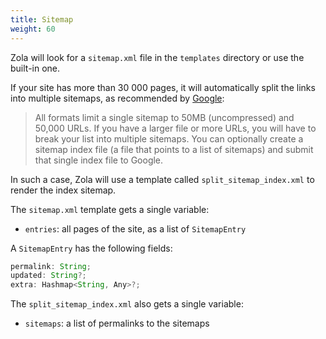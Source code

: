 ```yaml
---
title: Sitemap
weight: 60
---
```


Zola will look for a `sitemap.xml` file in the `templates` directory or
use the built-in one.

If your site has more than 30 000 pages, it will automatically split
the links into multiple sitemaps, as recommended by [Google](https://support.google.com/webmasters/answer/183668?hl=en):

> All formats limit a single sitemap to 50MB (uncompressed) and 50,000 URLs.
> If you have a larger file or more URLs, you will have to break your list into multiple sitemaps.
> You can optionally create a sitemap index file (a file that points to a list of sitemaps) and submit
> that single index file to Google.

In such a case, Zola will use a template called `split_sitemap_index.xml` to render the index sitemap.

The `sitemap.xml` template gets a single variable:

- `entries`: all pages of the site, as a list of `SitemapEntry`

A `SitemapEntry` has the following fields:

```ts
permalink: String;
updated: String?;
extra: Hashmap<String, Any>?;
```

The `split_sitemap_index.xml` also gets a single variable:

- `sitemaps`: a list of permalinks to the sitemaps
